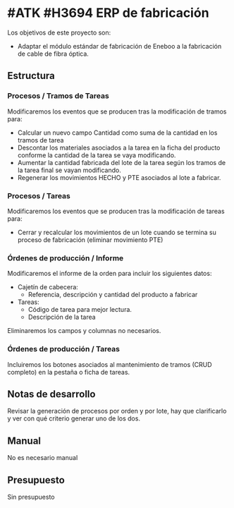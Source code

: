 # #ATK #H3694 ERP de fabricación
Los objetivos de este proyecto son:
+ Adaptar el módulo estándar de fabricación de Eneboo a la fabricación de cable de fibra óptica.

## Estructura

### Procesos / Tramos de Tareas
Modificaremos los eventos que se producen tras la modificación de tramos para:
+ Calcular un nuevo campo Cantidad como suma de la cantidad en los tramos de tarea
+ Descontar los materiales asociados a la tarea en la ficha del producto conforme la cantidad de la tarea se vaya modificando.
+ Aumentar la cantidad fabricada del lote de la tarea según los tramos de la tarea final se vayan modificando.
+ Regenerar los movimientos HECHO y PTE asociados al lote a fabricar.

### Procesos / Tareas
Modificaremos los eventos que se producen tras la modificación de tareas para:
+ Cerrar y recalcular los movimientos de un lote cuando se termina su proceso de fabricación (eliminar movimiento PTE)

### Órdenes de producción / Informe
Modificaremos el informe de la orden para incluir los siguientes datos:
+ Cajetín de cabecera:
    + Referencia, descripción y cantidad del producto a fabricar
+ Tareas:
    + Código de tarea para mejor lectura.
    + Descripción de la tarea

Eliminaremos los campos y columnas no necesarios.

### Órdenes de producción / Tareas
Incluiremos los botones asociados al mantenimiento de tramos (CRUD completo) en la pestaña o ficha de tareas.

## Notas de desarrollo
Revisar la generación de procesos por orden y por lote, hay que clarificarlo y ver con qué criterio generar uno de los dos.

## Manual
No es necesario manual

## Presupuesto
Sin presupuesto